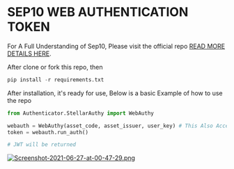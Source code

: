 # SEP10 WEB AUTHENTICATION TOKEN

For A Full Understanding of Sep10, Please visit the official repo [READ MORE DETAILS HERE](https://github.com/stellar/stellar-protocol/blob/master/ecosystem/sep-0010.md#challenge).




After clone or fork this repo, then 

```Python
pip install -r requirements.txt
```
After installation, it's ready for use, Below is a basic Example of how to use the repo


```Python
from Authenticator.StellarAuthy import WebAuthy

webauth = WebAuthy(asset_code, asset_issuer, user_key) # This Also Accept _horizon_url and _network, _horizon_url is the horizon url, the default is the mainnet, _network can also be changed to tesnet default is mainnet
token = webauth.run_auth()

# JWT will be returned

```

[![Screenshot-2021-06-27-at-00-47-29.png](https://i.postimg.cc/3xRZ8rWQ/Screenshot-2021-06-27-at-00-47-29.png)](https://postimg.cc/TpzbQ6rt)
